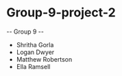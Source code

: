# Group-9-project-2

-- Group 9 --
- Shritha Gorla
- Logan Dwyer
- Matthew Robertson
- Ella Ramsell

